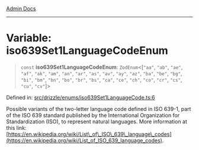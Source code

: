 [Admin Docs](/)

***

# Variable: iso639Set1LanguageCodeEnum

> `const` **iso639Set1LanguageCodeEnum**: `ZodEnum`\<\[`"aa"`, `"ab"`, `"ae"`, `"af"`, `"ak"`, `"am"`, `"an"`, `"ar"`, `"as"`, `"av"`, `"ay"`, `"az"`, `"ba"`, `"be"`, `"bg"`, `"bi"`, `"bm"`, `"bn"`, `"bo"`, `"br"`, `"bs"`, `"ca"`, `"ce"`, `"ch"`, `"co"`, `"cr"`, `"cs"`, `"cu"`, `"cv"`\]\>

Defined in: [src/drizzle/enums/iso639Set1LanguageCode.ts:6](https://github.com/PalisadoesFoundation/talawa-api/blob/9f305099d404e8f36dd8bdadb150fba1e7235da9/src/drizzle/enums/iso639Set1LanguageCode.ts#L6)

Possible variants of the two-letter language code defined in ISO 639-1, part of the ISO 639 standard published by the International Organization for Standardization (ISO), to represent natural languages. More information at this link: [https://en.wikipedia.org/wiki/List\_of\_ISO\_639\_language\_codes](https://en.wikipedia.org/wiki/List_of_ISO_639_language_codes).
